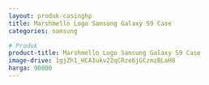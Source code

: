 ```yaml
---
layout: produk-casinghp
title: Marshmello Logo Samsung Galaxy S9 Case
categories: samsung

# Produk
product-title: Marshmello Logo Samsung Galaxy S9 Case
image-drive: 1gjZh1_HCA1ukv22qCRze6jGCzmzBLaH8
harga: 90000
---
```

